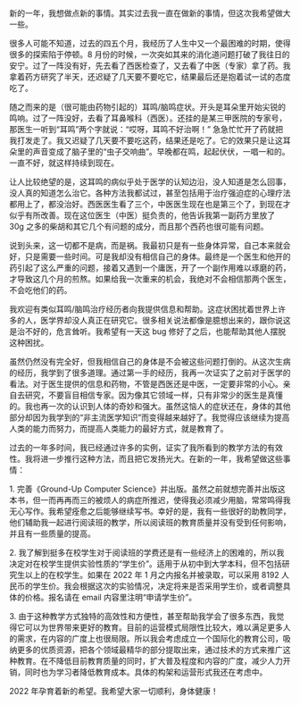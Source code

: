新的一年，我想做点新的事情。其实过去我一直在做新的事情，但这次我希望做大一些。

很多人可能不知道，过去的四五个月，我经历了人生中又一个最困难的时期，使得很多的探索陷于停顿。8 月份的时候，一次突如其来的消化道问题打破了我往日的安宁。过了一阵没有好，先去看了西医检查了，又去看了中医（专家）拿了药。我拿着药方研究了半天，还迟疑了几天要不要吃它，结果最后还是抱着试一试的态度吃了。

随之而来的是（很可能由药物引起的）耳鸣/脑鸣症状。开头是耳朵里开始尖锐的鸣响。过了一阵没好，去看了耳鼻喉科（西医）。还挂的是某三甲医院的专家号，那医生一听到“耳鸣”两个字就说：“哎呀，耳鸣不好治啊！” 急急忙忙开了药就把我打发走了。我又迟疑了几天要不要吃这药，结果还是吃了。它的效果只是让这耳朵里的声音变成了脑子里的“虫子交响曲”。早晚都在鸣，起起伏伏，一唱一和的。一直不好，就这样持续到现在。

让人比较绝望的是，这耳鸣的病似乎处于医学的认知边沿，没人知道是怎么回事，没人真的知道怎么治它。各种方法我都试过，甚至包括用于治疗强迫症的心理疗法都用上了，都没治好。西医医生看了三个，中医医生现在也是第三个了，到现在才似乎有所改善。现在这位医生（中医）挺负责的，他告诉我第一副药方里放了 30g 之多的柴胡和其它几个有问题的成分，而且那个西药也很可能有问题。

说到头来，这一切都不是病，而是祸。我最初只是有一些身体异常，自己本来就会好，只是需要一些时间。可是我却没有相信自己的身体。最终是一个医生和他开的药引起了这么严重的问题，接着又遇到一个庸医，开了一个副作用难以琢磨的药，才导致这几个月的煎熬。如果给我一次重来的机会，我绝对不会相信那两个医生，不会吃他们的药。

我欢迎有类似耳鸣/脑鸣治疗经历者向我提供信息和帮助。这症状困扰着世界上许多的人，医学界却没人真正在研究它。很多相关说法都像是臆想出来的，跟你说这是治不好的，危言耸听。我希望有一天这 bug 修好了之后，也能帮助其他人摆脱这种困扰。

虽然仍然没有完全好，但我相信自己的身体是不会被这些问题打倒的。从这次生病的经历，我学到了很多道理。通过第一手的经历，我再一次证实了之前对于医学的看法。对于医生提供的信息和药物，不管是西医还是中医，一定要非常的小心。亲自去研究，不要盲目相信专家。因为像其它领域一样，只有非常少的医生是真懂的。我也再一次的认识到人体的奇妙和强大。虽然这恼人的症状还在，身体的其他部分却因为我学到的“非主流医学知识”而变得越来越好了。我觉得应该继续为提高人类的能力而努力，而提高人类能力的最好方式，就是教育了。

过去的一年多时间，我已经通过许多的实例，证实了我所看到的教学方法的有效性。我将进一步推行这种方法，而且把它发扬光大。在新的一年，我希望做这些事情：

1\. 完善《Ground-Up Computer Science》并出版。虽然之前就想完善并出版这本书，但一而再再而三的被烦人的病症所推迟，使得我必须减少用脑，常常鸣得我无心写作。我希望痊愈之后能够继续写书。幸好的是，我有一些很好的助教同学，他们辅助我一起进行阅读班的教学，所以阅读班的教育质量并没有受到任何影响，并且有一些质量的提高。

2\. 我了解到挺多在校学生对于阅读班的学费还是有一些经济上的困难的，所以我决定对在校学生提供实验性质的“学生价”。适用于从初中到大学本科，但不包括研究生以上的在校学生。如果在 2022 年 1 月之内报名并被录取，可以采用 8192 人民币的学生价。我会根据这次的实验情况，决定将来是否采用学生价，或者调整具体的价格。报名请在 email 内容里注明“申请学生价”。

3\. 由于这种教学方式独特的高效性和方便性，甚至帮助我学会了很多东西，我觉得它可以为世界带来更好的教育。目前的运营模式局限性比较大，难以满足更多人的需求，在内容的广度上也很局限。所以我会考虑成立一个国际化的教育公司，吸纳更多的优质资源，把各个领域最精华的部分提取出来，通过技术的方式来推广这种教育。在不降低目前教育质量的同时，扩大普及程度和内容的广度，减少人力开销，同时也为学习者降低教育成本。具体的构架和运营形式我还在考虑中。

2022 年孕育着新的希望。我希望大家一切顺利，身体健康！
